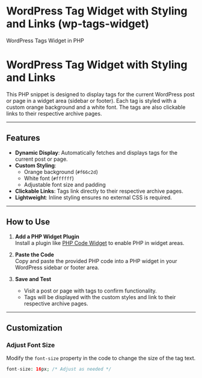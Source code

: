 # WordPress Tag Widget with Styling and Links (wp-tags-widget)
WordPress Tags Widget in PHP

# WordPress Tag Widget with Styling and Links

This PHP snippet is designed to display tags for the current WordPress post or page in a widget area (sidebar or footer). Each tag is styled with a custom orange background and a white font. The tags are also clickable links to their respective archive pages.

---

## Features

- **Dynamic Display**: Automatically fetches and displays tags for the current post or page.
- **Custom Styling**: 
  - Orange background (`#f66c2d`)
  - White font (`#ffffff`)
  - Adjustable font size and padding
- **Clickable Links**: Tags link directly to their respective archive pages.
- **Lightweight**: Inline styling ensures no external CSS is required.

---

## How to Use

1. **Add a PHP Widget Plugin**  
   Install a plugin like [PHP Code Widget](https://wordpress.org/plugins/php-code-widget/) to enable PHP in widget areas.

2. **Paste the Code**  
   Copy and paste the provided PHP code into a PHP widget in your WordPress sidebar or footer area.

3. **Save and Test**  
   - Visit a post or page with tags to confirm functionality.
   - Tags will be displayed with the custom styles and link to their respective archive pages.

---

## Customization

### Adjust Font Size
Modify the `font-size` property in the code to change the size of the tag text.

```php
font-size: 16px; /* Adjust as needed */
